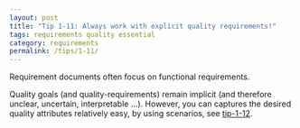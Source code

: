 ```yaml
---
layout: post
title: "Tip 1-11: Always work with explicit quality requirements!"
tags: requirements quality essential
category: requirements
permalink: /tips/1-11/
---
```


Requirement documents often focus on functional requirements.

Quality goals (and quality-requirements) remain implicit (and therefore unclear, uncertain, interpretable ...).
However, you can captures the desired quality attributes relatively easy,
by using scenarios, see [tip-1-12](/tips/1-12).
